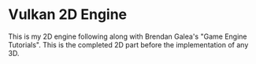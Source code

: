 # Vulkan 2D Engine

This is my 2D engine following along with Brendan Galea's "Game Engine Tutorials". This is the completed 2D part before the implementation of any 3D.